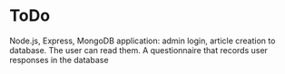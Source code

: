# ToDo

Node.js, Express, MongoDB application:
admin login, 
article creation to database. The user can read them.
A questionnaire that records user responses in the database
